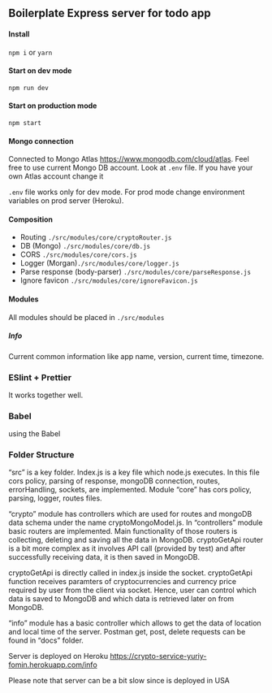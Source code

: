 ## Boilerplate Express server for todo app

#### Install
`npm i` or `yarn`

#### Start on dev mode
`npm run dev`

#### Start on production mode
`npm start`

#### Mongo connection
Connected to Mongo Atlas https://www.mongodb.com/cloud/atlas. 
Feel free to use current Mongo DB account. 
Look at `.env` file. If you have your own Atlas account change it

`.env` file works only for dev mode.
For prod mode change environment variables on prod server (Heroku).

#### Composition
- Routing `./src/modules/core/cryptoRouter.js`
- DB (Mongo) `./src/modules/core/db.js`
- CORS `./src/modules/core/cors.js`
- Logger (Morgan)`./src/modules/core/logger.js`
- Parse response (body-parser) `./src/modules/core/parseResponse.js`
- Ignore favicon `./src/modules/core/ignoreFavicon.js`

#### Modules
All modules should be placed in `./src/modules`

##### Info
Current common information like app name, version, current time, timezone.


### ESlint + Prettier
It works together well.

### Babel
using the Babel

### Folder Structure 

“src” is a key folder.  Index.js is a key file which node.js executes. In this file cors policy, parsing of response, mongoDB connection, routes, errorHandling, sockets, are implemented. Module “core” has cors policy, parsing, logger, routes files.

“crypto” module has controllers which are used for routes and mongoDB data schema under the name cryptoMongoModel.js. In “controllers” module basic routers are implemented. Main functionality of those routers is collecting, deleting and saving all the data in MongoDB. cryptoGetApi router is a bit more complex as it involves API call  (provided by test) and after successfully receiving  data, it is then saved in MongoDB.

cryptoGetApi is directly called in index.js inside the socket. cryptoGetApi function receives paramters of cryptocurrencies and currency price required by user from the client via socket. Hence, user can control which data is saved to MongoDB and which data is retrieved later on from MongoDB.

“info” module has a basic controller which allows to get the data of location and local time of the server. Postman get, post, delete requests can be found in “docs” folder.

Server is deployed on Heroku https://crypto-service-yuriy-fomin.herokuapp.com/info

Please note that server can be a bit slow since is deployed in USA

